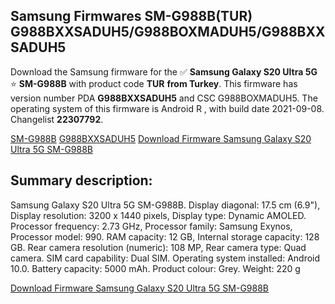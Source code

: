 <h2>Samsung Firmwares SM-G988B(TUR) G988BXXSADUH5/G988BOXMADUH5/G988BXXSADUH5</h2>
Download the Samsung firmware for the ✅ <strong>Samsung Galaxy S20 Ultra 5G </strong> ⭐ <strong>SM-G988B</strong> with product code <strong>TUR</strong> <strong> from Turkey</strong>. This firmware has version number PDA <strong>G988BXXSADUH5</strong> and CSC G988BOXMADUH5. The operating system of this firmware is Android R , with build date 2021-09-08. Changelist <strong>22307792</strong>.


[SM-G988B](https://samfirm.shop/samsung/model/SM-G988B)
[G988BXXSADUH5](https://samfirm.shop/samsung/pda/G988BXXSADUH5)
[Download Firmware Samsung Galaxy S20 Ultra 5G SM-G988B](https://samfirm.shop/samsung/firmware/455026)
<h2>Summary description:</h2>
<p>Samsung Galaxy S20 Ultra 5G SM-G988B. Display diagonal: 17.5 cm (6.9"), Display resolution: 3200 x 1440 pixels, Display type: Dynamic AMOLED. Processor frequency: 2.73 GHz, Processor family: Samsung Exynos, Processor model: 990. RAM capacity: 12 GB, Internal storage capacity: 128 GB. Rear camera resolution (numeric): 108 MP, Rear camera type: Quad camera. SIM card capability: Dual SIM. Operating system installed: Android 10.0. Battery capacity: 5000 mAh. Product colour: Grey. Weight: 220 g</p>


[Download Firmware Samsung Galaxy S20 Ultra 5G SM-G988B](https://samfirm.shop/samsung/firmware/455026)
